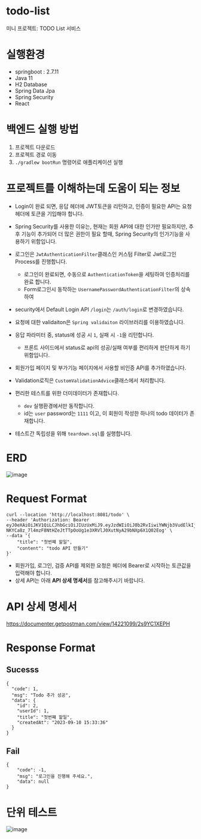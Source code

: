# todo-list
미니 프로젝트: TODO List 서비스

# 실행환경
- springboot : 2.7.11
- Java 11
- H2 Database
- Spring Data Jpa
- Spring Security
- React

# 백엔드 실행 방법
1. 프로젝트 다운로드
2. 프로젝트 경로 이동
3. `./gradlew bootRun` 명령어로 애플리케이션 실행

# 프로젝트를 이해하는데 도움이 되는 정보

- Login이 완료 되면, 응답 헤더에 JWT토큰을 리턴하고, 인증이 필요한 API는 요청 헤더에 토큰을 기입해야 합니다.
- Spring Security를 사용한 이유는, 현재는 회원 API에 대한 인가만 필요하지만, 추후 기능이 추가되어 더 많은 권한이 필요 할때, Spring Security의 인가기능을 사용하기 위함입니다.
- 로그인은 `JwtAuthenticationFilter`클래스인 커스텀 Filter로 Jwt로그인 Process를 진행합니다.
  - 로그인이 완료되면, 수동으로 `AuthenticationToken`을 세팅하여 인증처리를 완료 합니다.
  - Form로그인시 동작하는 `UsernamePasswordAuthenticationFilter`의 상속하여
- security에서 Default Login API `/login`는 `/auth/login`로 변경하였습니다. 

- 요청에 대한 validaiton은 `Spring validaiton` 라이브러리를 이용하였습니다.
- 응답 파라미터 중, status에 성공 시 `1`, 실패 시 `-1`을 리턴합니다.
  - 프론트 사이드에서 status로 api의 성공/실패 여부를 편리하게 판단하게 하기 위함입니다.
- 회원가입 페이지 및 부가기능 페이지에서 사용할 비인증 API를 추가하였습니다.
- Validation로직은 `CustomValidationAdvice`클래스에서 처리합니다.
- 편리한 테스트를 위한 더미데이터가 존재합니다.
  - `dev` 실행환경에서만 동작합니다.
  - id는 `user` password는 `1111` 이고, 이 회원이 작성한 하나의 todo 데이터가 존재합니다.
- 테스트간 독립성을 위해 `teardown.sql`를 실행합니다.

# ERD
![image](https://github.com/qwe5507/todo-list/assets/70142711/0805f0d6-5371-4e7c-8831-e2e6c25babcd)

   
# Request Format
```
curl --location 'http://localhost:8081/todo' \
--header 'Authorization: Bearer eyJ0eXAiOiJKV1QiLCJhbGciOiJIUzUxMiJ9.eyJzdWIiOiJ0b2RvIiwiYWNjb3VudElkIjoidXNlciIsInJvbGUiOiJVU0VSIiwiaWQiOjEsImV4cCI6MTY5NDkzMTE5Mn0.Zv_kcE4KCCF5wcI30HSeF3Zz4q-NKYCa8z_7l4mzF8NtHZeJtTTpOoUg1e3XRVlJ0XutNyA29bNXp6X1Q02Eog' \
--data '{
    "title": "첫번쨰 할일",
    "content": "todo API 만들기"
}'
```
- 회원가입, 로그인, 검증 API를 제외한 요청은 헤더에 Bearer로 시작하는 토큰값을 입력해야 합니다.
- 상세 API는 아래 **API 상세 명세서**를 참고해주시기 바랍니다.

# API 상세 명세서 
https://documenter.getpostman.com/view/14221099/2s9YC1XEPH

# Response Format
## Sucesss
```
{
  "code": 1,
  "msg": "Todo 추가 성공",
  "data": {
    "id": 2,
    "userId": 1,
    "title": "첫번쨰 할일",
    "createdAt": "2023-09-10 15:33:36"
  }
}
```

## Fail 
```
{
    "code": -1,
    "msg": "로그인을 진행해 주세요.",
    "data": null
}
```

# 단위 테스트
![image](https://github.com/qwe5507/todo-list/assets/70142711/0502f5ff-7031-4c77-add7-0acd8f5eec08)

